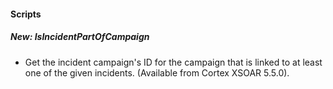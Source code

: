 
#### Scripts
##### New: IsIncidentPartOfCampaign
- Get the incident campaign's ID for the campaign that is linked to at least one  of the given incidents. (Available from Cortex XSOAR 5.5.0).